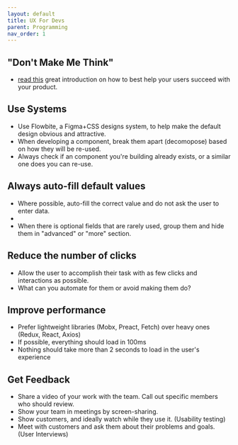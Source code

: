 ```yaml
---
layout: default
title: UX For Devs
parent: Programming
nav_order: 1
---
```


## "Don't Make Me Think"
  * [read this](https://www.amazon.ca/Dont-Make-Me-Think-Usability/dp/0321344758) great introduction on how to best help your users succeed with your product.

## Use Systems
  * Use Flowbite, a Figma+CSS designs system, to help make the default design obvious and attractive.
  * When developing a component, break them apart (decomopose) based on how they will be re-used.
  * Always check if an component you're building already exists, or a similar one does you can re-use.

## Always auto-fill default values
  * Where possible, auto-fill the correct value and do not ask the user to enter data.
  * 
  * When there is optional fields that are rarely used, group them and hide them in "advanced" or "more" section.

## Reduce the number of clicks
  * Allow the user to accomplish their task with as few clicks and interactions as possible.
  * What can you automate for them or avoid making them do?

## Improve performance
  * Prefer lightweight libraries (Mobx, Preact, Fetch) over heavy ones (Redux, React, Axios)
  * If possible, everything should load in 100ms
  * Nothing should take more than 2 seconds to load in the user's experience

## Get Feedback
  * Share a video of your work with the team. Call out specific members who should review.
  * Show your team in meetings by screen-sharing.
  * Show customers, and ideally watch while they use it. (Usability testing)
  * Meet with customers and ask them about their problems and goals. (User Interviews)
